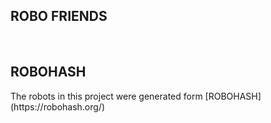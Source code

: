 ## ROBO FRIENDS
<br>

<div>
  <h2>ROBOHASH</h2>
  <p> The robots in this project were generated form [ROBOHASH](https://robohash.org/) </p>
</div>

